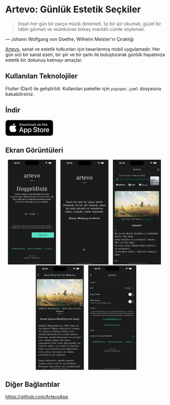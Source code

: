 # Artevo: Günlük Estetik Seçkiler

>İnsan her gün bir parça müzik dinlemeli, İyi bir şiir okumalı, güzel bir tablo görmeli ve mümkünse birkaç mantıklı cümle söylemeli.

— Johann Wolfgang von Goethe, Wilhelm Meister'ın Çıraklığı

<a href= "artevoapp.github.io">Artevo</a>, sanat ve estetik tutkunları için tasarlanmış mobil uygulamadır. Her gün sizi bir sanat eseri, bir şiir ve bir şarkı ile buluşturarak günlük hayatınıza estetik bir dokunuş katmayı amaçlar.

## Kullanılan Teknolojiler
Flutter (Dart) ile geliştirildi. Kullanılan paketler için `pupspec.yaml` dosyasına bakabilirsiniz.

## İndir 

<a href="https://apps.apple.com/tr/app/artevo/id6472241512" class="app__button-ios" target="_blank" title="App Store Üzerinden İndir"><img src="https://raw.githubusercontent.com/ArtevoApp/artevoapp.github.io/29cf2e47cdf602c5a98388f53f2fc8138776073f/assets/ios-badge.svg" alt="App Store Üzerinden İndir" height="50"></a>

## Ekran Görüntüleri

<div align="center">
    <img src="screenshots/ss1.png" width="150"/>
    <img width="6"/>
    <img src="screenshots/ss2.png" width="150"/>
    <img width="6"/>
    <img src="screenshots/ss3.png" width="150"/>
    <img width="6"/>
    <img src="screenshots/ss4.png" width="150"/> 
    <img width="6"/>
    <img src="screenshots/ss5.png" width="150"/>
</div>

## Diğer Bağlantılar

https://github.com/ArtevoApp
